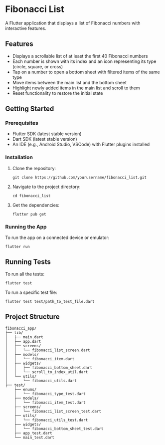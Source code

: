 # Fibonacci List

A Flutter application that displays a list of Fibonacci numbers with interactive features.

## Features

- Displays a scrollable list of at least the first 40 Fibonacci numbers
- Each number is shown with its index and an icon representing its type (circle, square, or cross)
- Tap on a number to open a bottom sheet with filtered items of the same type
- Move items between the main list and the bottom sheet
- Highlight newly added items in the main list and scroll to them
- Reset functionality to restore the initial state

## Getting Started

### Prerequisites

- Flutter SDK (latest stable version)
- Dart SDK (latest stable version)
- An IDE (e.g., Android Studio, VSCode) with Flutter plugins installed

### Installation

1. Clone the repository:
   ```
   git clone https://github.com/yourusername/fibonacci_list.git
   ```

2. Navigate to the project directory:
   ```
   cd fibonacci_list
   ```

3. Get the dependencies:
   ```
   flutter pub get
   ```

### Running the App

To run the app on a connected device or emulator:

```
flutter run
```

## Running Tests

To run all the tests:

```
flutter test
```

To run a specific test file:

```
flutter test test/path_to_test_file.dart
```

## Project Structure

```
fibonacci_app/
├── lib/
│   ├── main.dart
│   ├── app.dart
│   ├── screens/
│   │   └── fibonacci_list_screen.dart
│   ├── models/
│   │   └── fibonacci_item.dart
│   ├── widgets/
│   │   ├── fibonacci_bottom_sheet.dart
│   │   └── scroll_to_index_util.dart
│   └── utils/
│       └── fibonacci_utils.dart
├── test/
    ├── enums/
    │   └── fibonacci_type_test.dart
    ├── models/
    │   └── fibonacci_item_test.dart
    ├── screens/
    │   └── fibonacci_list_screen_test.dart
    ├── utils/
    │   └── fibonacci_utils_test.dart
    ├── widgets/
    │   └── fibonacci_bottom_sheet_test.dart
    ├── app_test.dart
    └── main_test.dart
```
